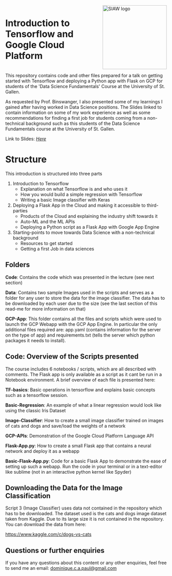 <img src="https://siaw.unisg.ch/-/media/538460c65a8e4a018d00ee8b97bf8709.jpg" alt="SIAW logo" width="200" align="right">

# Introduction to Tensorflow and Google Cloud Platform



<br>
This repository contains code and other files prepared for a talk on getting started with Tensorflow and deploying a Python app with Flask on GCP for students of the 'Data Science Fundamentals' Course at the University of St. Gallen. 

As requested by Prof. Binswanger, I also presented some of my learnings I gained after having worked in Data Science positions. The Slides linked to contain information on some of my work experience as well as some recommendations for finding a first job for students coming from a non-technical background such as this students of the Data Science Fundamentals course at the University of St. Gallen.

Link to Slides: [*Here*](https://docs.google.com/presentation/d/1J3KZaT9vVsAHCF8O-h_hnPtRjN3arh6xX5-HSJ92_AU/edit?usp=sharing*)
 

# Structure

This introduction is structured into three parts

1. Introduction to Tensorflow 
	* Explanation on what Tensorflow is and who uses it
	* How you would build a simple regression with Tensorflow
	* Writing a basic Image classifier with Keras
2. Deploying a Flask App in the Cloud and making it accessible to third-parties 
	* Products of the Cloud and explaining the industry shift towards it
	* Auto-ML and the ML APIs
	* Deploying a Python script as a Flask App with Google App Engine
3. Starting-points to move towards Data Science with a non-technical background 
	* Resources to get started
	* Getting a first Job in data sciences


## Folders

**Code**: Contains the code which was presented in the lecture (see next section)

**Data**: Contains two sample Images used in the scripts and serves as a folder for any user to store the data for the image classifier. The data has to be downloaded by each user due to the size (see the last section of this read-me for more information on that)

**GCP-App**: This folder contains all the files and scripts which were used to launch the GCP Webapp with the GCP App Engine. In particular the only additional files required are: app.yaml (contains information for the server on the type of app) and requirements.txt (tells the server which python packages it needs to install).

## Code: Overview of the Scripts presented

The course includes 6 notebooks / scripts, which are all described with comments. The Flask app is only available as a script as it cant be run in a Notebook environment. A brief overview of each file is presented here:

**TF-basics**: Basic operations in tensorflow and explains basic concepts such as a tensorflow session.

**Basic-Regression**: An example of what a linear regression would look like using the classic Iris Dataset

**Image-Classifier**: How to create a small image classifier trained on images of cats and dogs and save/load the weights of a network

**GCP-APIs**: Demonstration of the Google Cloud Platform Language API

**Flask-App.py**:  How to create a small Flask app that contains a neural network and deploy it as a webapp

**Basic-Flask-App.py**: Code for a basic Flask App to demonstrate the ease of setting up such a webapp. Run the code in your terminal or in a text-editor like sublime (not in an interactive python kernel like Spyder)


## Downloading the Data for the Image Classification
Script 3 (Image Classifier) uses data not contained in the repository which has to be downloaded. The dataset used is the cats and dogs image dataset taken from Kaggle. Due to its large size it is not contained in the repository. You can download the data from here: 

https://www.kaggle.com/c/dogs-vs-cats


## Questions or further enquiries
If you have any questions about this content or any other enquiries, feel free to send me an email: [dominique.c.a.paul@gmail.com](mailto:dominique.c.a.paul@gmail.com)







